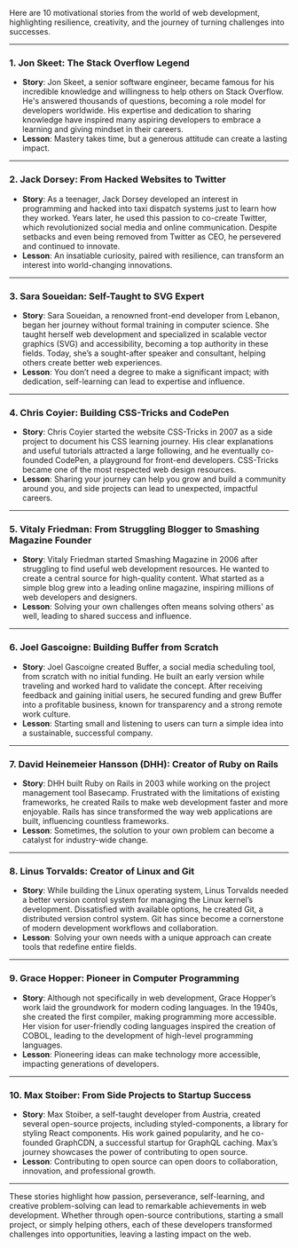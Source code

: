 Here are 10 motivational stories from the world of web development, highlighting resilience, creativity, and the journey of turning challenges into successes.

---

### 1. **Jon Skeet: The Stack Overflow Legend**
   - **Story**: Jon Skeet, a senior software engineer, became famous for his incredible knowledge and willingness to help others on Stack Overflow. He's answered thousands of questions, becoming a role model for developers worldwide. His expertise and dedication to sharing knowledge have inspired many aspiring developers to embrace a learning and giving mindset in their careers.
   - **Lesson**: Mastery takes time, but a generous attitude can create a lasting impact.

---

### 2. **Jack Dorsey: From Hacked Websites to Twitter**
   - **Story**: As a teenager, Jack Dorsey developed an interest in programming and hacked into taxi dispatch systems just to learn how they worked. Years later, he used this passion to co-create Twitter, which revolutionized social media and online communication. Despite setbacks and even being removed from Twitter as CEO, he persevered and continued to innovate.
   - **Lesson**: An insatiable curiosity, paired with resilience, can transform an interest into world-changing innovations.

---

### 3. **Sara Soueidan: Self-Taught to SVG Expert**
   - **Story**: Sara Soueidan, a renowned front-end developer from Lebanon, began her journey without formal training in computer science. She taught herself web development and specialized in scalable vector graphics (SVG) and accessibility, becoming a top authority in these fields. Today, she’s a sought-after speaker and consultant, helping others create better web experiences.
   - **Lesson**: You don’t need a degree to make a significant impact; with dedication, self-learning can lead to expertise and influence.

---

### 4. **Chris Coyier: Building CSS-Tricks and CodePen**
   - **Story**: Chris Coyier started the website CSS-Tricks in 2007 as a side project to document his CSS learning journey. His clear explanations and useful tutorials attracted a large following, and he eventually co-founded CodePen, a playground for front-end developers. CSS-Tricks became one of the most respected web design resources.
   - **Lesson**: Sharing your journey can help you grow and build a community around you, and side projects can lead to unexpected, impactful careers.

---

### 5. **Vitaly Friedman: From Struggling Blogger to Smashing Magazine Founder**
   - **Story**: Vitaly Friedman started Smashing Magazine in 2006 after struggling to find useful web development resources. He wanted to create a central source for high-quality content. What started as a simple blog grew into a leading online magazine, inspiring millions of web developers and designers.
   - **Lesson**: Solving your own challenges often means solving others' as well, leading to shared success and influence.

---

### 6. **Joel Gascoigne: Building Buffer from Scratch**
   - **Story**: Joel Gascoigne created Buffer, a social media scheduling tool, from scratch with no initial funding. He built an early version while traveling and worked hard to validate the concept. After receiving feedback and gaining initial users, he secured funding and grew Buffer into a profitable business, known for transparency and a strong remote work culture.
   - **Lesson**: Starting small and listening to users can turn a simple idea into a sustainable, successful company.

---

### 7. **David Heinemeier Hansson (DHH): Creator of Ruby on Rails**
   - **Story**: DHH built Ruby on Rails in 2003 while working on the project management tool Basecamp. Frustrated with the limitations of existing frameworks, he created Rails to make web development faster and more enjoyable. Rails has since transformed the way web applications are built, influencing countless frameworks.
   - **Lesson**: Sometimes, the solution to your own problem can become a catalyst for industry-wide change.

---

### 8. **Linus Torvalds: Creator of Linux and Git**
   - **Story**: While building the Linux operating system, Linus Torvalds needed a better version control system for managing the Linux kernel’s development. Dissatisfied with available options, he created Git, a distributed version control system. Git has since become a cornerstone of modern development workflows and collaboration.
   - **Lesson**: Solving your own needs with a unique approach can create tools that redefine entire fields.

---

### 9. **Grace Hopper: Pioneer in Computer Programming**
   - **Story**: Although not specifically in web development, Grace Hopper’s work laid the groundwork for modern coding languages. In the 1940s, she created the first compiler, making programming more accessible. Her vision for user-friendly coding languages inspired the creation of COBOL, leading to the development of high-level programming languages.
   - **Lesson**: Pioneering ideas can make technology more accessible, impacting generations of developers.

---

### 10. **Max Stoiber: From Side Projects to Startup Success**
   - **Story**: Max Stoiber, a self-taught developer from Austria, created several open-source projects, including styled-components, a library for styling React components. His work gained popularity, and he co-founded GraphCDN, a successful startup for GraphQL caching. Max’s journey showcases the power of contributing to open source.
   - **Lesson**: Contributing to open source can open doors to collaboration, innovation, and professional growth.

--- 

These stories highlight how passion, perseverance, self-learning, and creative problem-solving can lead to remarkable achievements in web development. Whether through open-source contributions, starting a small project, or simply helping others, each of these developers transformed challenges into opportunities, leaving a lasting impact on the web.